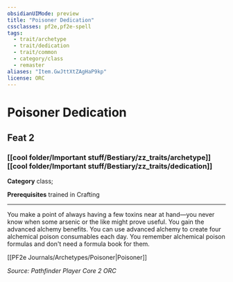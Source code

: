 ```yaml
---
obsidianUIMode: preview
title: "Poisoner Dedication"
cssclasses: pf2e,pf2e-spell
tags:
  - trait/archetype
  - trait/dedication
  - trait/common
  - category/class
  - remaster
aliases: "Item.GwJttXtZAgHaP9kp"
license: ORC
---
```

# Poisoner Dedication
## Feat 2
### [[cool folder/Important stuff/Bestiary/zz_traits/archetype]][[cool folder/Important stuff/Bestiary/zz_traits/dedication]]

**Category** class; 



**Prerequisites** trained in Crafting
* * *
You make a point of always having a few toxins near at hand—you never know when some arsenic or the like might prove useful. You gain the advanced alchemy benefits. You can use advanced alchemy to create four alchemical poison consumables each day. You remember alchemical poison formulas and don't need a formula book for them.

[[PF2e Journals/Archetypes/Poisoner|Poisoner]]

*Source: Pathfinder Player Core 2*
*ORC*